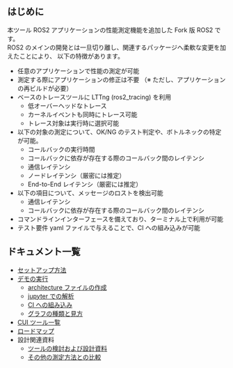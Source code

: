 

## はじめに
本ツール ROS2 アプリケーションの性能測定機能を追加した Fork 版 ROS2 です。  
ROS2 のメインの開発とは一旦切り離し、関連するパッケージへ柔軟な変更を加えたことにより、 以下の特徴があります。

- 任意のアプリケーションで性能の測定が可能
- 測定する際にアプリケーションの修正は不要
  （※ ただし、アプリケーションの再ビルドが必要）
- ベースのトレースツールに LTTng (ros2_tracing) を利用
   - 低オーバーヘッドなトレース
   - カーネルイベントも同時にトレース可能
   - トレース対象は実行時に選択可能
- 以下の対象の測定について、OK/NG のテスト判定や、ボトルネックの特定が可能。
  - コールバックの実行時間
  - コールバックに依存が存在する際のコールバック間のレイテンシ
  - 通信レイテンシ
  - ノードレイテンシ（厳密には推定）
  - End-to-End レイテンシ（厳密には推定）
- 以下の項目について、メッセージのロストを検出可能
  - 通信レイテンシ
  - コールバックに依存が存在する際のコールバック間のレイテンシ
- コマンドラインインターフェースを備えており、ターミナル上で利用が可能
- テスト要件 yaml ファイルで与えることで、CI への組み込みが可能

## ドキュメント一覧

- [セットアップ方法](./docs/setup.md)
- [デモの実行](./docs/run_demo.md)
  - [architecture ファイルの作成](./docs/architecture.md)
  - [jupyter での解析](./docs/jupyter_analysis.md)
  - [CI への組み込み](./docs/ci.md)
  - [グラフの種類と見方](./docs/how_to_read_graph.md)
 - [CUI ツール一覧](./docs/cui.md)
- [ロードマップ](./docs/roadmap.md)
- 設計関連資料
  - [ツールの検討および設計資料](./docs/design.md)
  - [その他の測定方法との比較](./docs/direct_vs_indirect.md)

